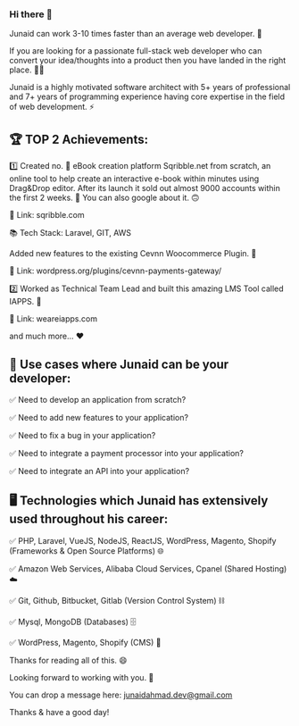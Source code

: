 ### Hi there 👋

Junaid can work 3-10 times faster than an average web developer. 👑


If you are looking for a passionate full-stack web developer who can convert your idea/thoughts into a product then you have landed in the right place. 👨‍💻


Junaid is a highly motivated software architect with 5+ years of professional and 7+ years of programming experience having core expertise in the field of web development. ⚡


## 🏆 TOP 2 Achievements: 

1️⃣ Created no. 🥇 eBook creation platform Sqribble.net from scratch, an online tool to help create an interactive e-book within minutes using Drag&Drop editor. After its launch it sold out almost 9000 accounts within the first 2 weeks. 🚀 You can also google about it. 🙃

🔗 Link: sqribble.com

📚 Tech Stack: Laravel, GIT, AWS


Added new features to the existing Cevnn Woocommerce Plugin. 🔧

🔗 Link: wordpress.org/plugins/cevnn-payments-gateway/



2️⃣ Worked as Technical Team Lead and built this amazing LMS Tool called IAPPS. 🏫

🔗 Link: weareiapps.com


and much more... ❤️

## 📢 Use cases where Junaid can be your developer:

✅ Need to develop an application from scratch?

✅ Need to add new features to your application?

✅ Need to fix a bug in your application?

✅ Need to integrate a payment processor into your application?

✅ Need to integrate an API into your application?



## 🖥️ Technologies which Junaid has extensively used throughout his career:

✅ PHP, Laravel, VueJS, NodeJS, ReactJS, WordPress, Magento, Shopify (Frameworks & Open Source Platforms) 🌐

✅ Amazon Web Services, Alibaba Cloud Services, Cpanel (Shared Hosting) ☁️

✅ Git, Github, Bitbucket, Gitlab (Version Control System) ⛓️

✅ Mysql, MongoDB (Databases) 🗄️

✅ WordPress, Magento, Shopify (CMS) 🧲


Thanks for reading all of this. 😄

Looking forward to working with you. 🤝

You can drop a message here: junaidahmad.dev@gmail.com 

Thanks & have a good day!
